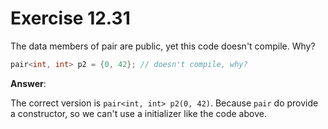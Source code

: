 # Exercise 12.31

The data members of pair are public, yet this code doesn't compile. Why?

```cpp
pair<int, int> p2 = {0, 42}; // doesn't compile, why?
```

**Answer**:

The correct version is `pair<int, int> p2(0, 42)`. Because `pair` do provide a constructor, so we can't use a initializer like the code above.